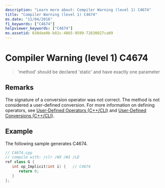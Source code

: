 ```yaml
---
description: "Learn more about: Compiler Warning (level 1) C4674"
title: "Compiler Warning (level 1) C4674"
ms.date: "11/04/2016"
f1_keywords: ["C4674"]
helpviewer_keywords: ["C4674"]
ms.assetid: 638dae0b-b82c-4865-9599-72630827ca09
---
```

# Compiler Warning (level 1) C4674

> 'method' should be declared 'static' and have exactly one parameter

## Remarks

The signature of a conversion operator was not correct. The method is not considered a user-defined conversion. For more information on defining operators, see [User-Defined Operators (C++/CLI)](../../dotnet/user-defined-operators-cpp-cli.md) and [User-Defined Conversions (C++/CLI)](../../dotnet/user-defined-conversions-cpp-cli.md).

## Example

The following sample generates C4674.

```cpp
// C4674.cpp
// compile with: /clr /WX /W1 /LD
ref class G {
   int op_Implicit(int i) {   // C4674
      return 0;
   }
};
```
